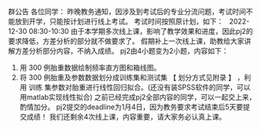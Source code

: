 群公告
各位同学：
昨晚教务通知，因涉及到考试后的专业分流问题，考试时间不能放到开学，只能按计划进行线上考试。
考试时间按照原计划，如下：  
2022-12-30 08:30-10:30 
由于本学期多次线上课，影响了教学效果和进度，因此pj2的要求降低，方差分析的部分就不做要求了。
假期补上一次线上课，助教给大家讲解方差分析部分内容，不纳入成绩。
pj2由4小题变为2小题，内容如下：
1. 用 300 例胎重数据绘制频率直方图和箱线图。
2. 将 300 例胎重及参数数据划分成训练集和测试集 【 划分方式见附录 】 ，利用 训练 集参数对胎重进行线性回归拟合。(还没有装SPSS软件的同学，可以用matlab实现线性拟合)
之前已经完成pj2全部内容的同学，可以一起交上来，酌情加分。
pj2提交的deadline为1月4日，因为教务要求考试结束后5天要提交成绩！
我们还剩余4次线上课，内容重要，请大家务必认真上课。